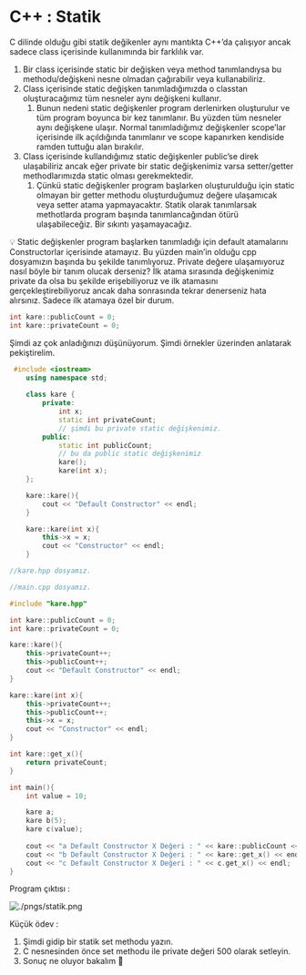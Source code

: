 # C++ : Statik

C dilinde olduğu gibi statik değikenler aynı mantıkta C++’da çalışıyor ancak sadece class içerisinde kullanımında bir farklılık var.

1. Bir class içerisinde static bir değişken veya method tanımlandıysa bu methodu/değişkeni nesne olmadan çağırabilir veya kullanabiliriz.
2. Class içerisinde static değişken tanımladığımızda o classtan oluşturacağımız tüm nesneler aynı değişkeni kullanır.
    1. Bunun nedeni static değişkenler program derlenirken oluşturulur ve tüm program boyunca bir kez tanımlanır. Bu yüzden tüm nesneler aynı değişkene ulaşır. Normal tanımladığımız değişkenler scope’lar içerisinde ilk açıldığında tanımlanır ve scope kapanırken kendiside ramden tuttuğu alan bırakılır.
3. Class içerisinde kullandığımız static değişkenler public’se direk ulaşabiliriz ancak eğer private bir static değişkenimiz varsa setter/getter methodlarımızda static olması gerekmektedir.
    1. Çünkü static değişkenler program başlarken oluşturulduğu için static olmayan bir getter methodu oluşturduğumuz değere ulaşamıcak veya setter atama yapmayacaktır. Statik olarak tanımlarsak methotlarda program başında tanımlancağından ötürü ulaşabileceğiz. Bir sıkıntı yaşamayacağız.

<aside>
💡 Static değişkenler program başlarken tanımladığı için default atamalarını Constructorlar içerisinde atamayız. Bu yüzden main’in olduğu cpp dosyamızın başında bu şekilde tanımlıyoruz. Private değere ulaşamıyoruz nasıl böyle bir tanım olucak derseniz? İlk atama sırasında değişkenimiz private da olsa bu şekilde erişebiliyoruz ve ilk atamasını gerçekleştirebiliyoruz ancak daha sonrasında tekrar denerseniz hata alırsınız. Sadece ilk atamaya özel bir durum.

```cpp
int kare::publicCount = 0;
int kare::privateCount = 0;
```

</aside>

Şimdi az çok anladığınızı düşünüyorum.  Şimdi örnekler üzerinden anlatarak pekiştirelim.

```cpp
 #include <iostream>
    using namespace std;
    
    class kare {
    	private:
    		int x;
			static int privateCount;
			// şimdi bu private static değişkenimiz.
    	public:
			static int publicCount;
			// bu da public static değişkenimiz
    		kare(); 
    		kare(int x); 
    };

	kare::kare(){
		cout << "Default Constructor" << endl;
	}

	kare::kare(int x){
		this->x = x;
		cout << "Constructor" << endl;
	}

//kare.hpp dosyamız.
```

```cpp
//main.cpp dosyamız.

#include "kare.hpp"

int kare::publicCount = 0;
int kare::privateCount = 0;

kare::kare(){
	this->privateCount++;
	this->publicCount++;
	cout << "Default Constructor" << endl;
}

kare::kare(int x){
	this->privateCount++;
	this->publicCount++;
	this->x = x;
	cout << "Constructor" << endl;
}

int kare::get_x(){
	return privateCount;
}

int main(){
	int value = 10;

	kare a;
	kare b(5);
	kare c(value);
	
	cout << "a Default Constructor X Değeri : " << kare::publicCount << endl;
	cout << "b Default Constructor X Değeri : " << kare::get_x() << endl;
	cout << "c Default Constructor X Değeri : " << c.get_x() << endl;
}
```

Program çıktısı :

![./pngs/statik.png](C++%20Statik%20ee7887b851054df8a7390f77f175eea3/Ekran_Resmi_2024-03-02_20.43.24.png)

Küçük ödev :

1. Şimdi gidip bir statik set methodu yazın.
2. C nesnesinden önce set methodu ile private değeri 500 olarak setleyin.
3. Sonuç ne oluyor bakalım 🙂